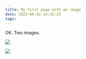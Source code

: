 ```yaml
---
title: My first page with an image
date: 2023-08-02 14:35:25
tags:
---
```


OK. Two images.

![](Cloud.jpg)

![](Bodhidharma.jpg)